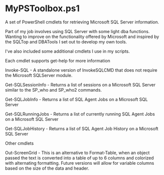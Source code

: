 # MyPSToolbox.ps1
A set of PowerShell cmdlets for retrieving Microsoft SQL Server information.

Part of my job involves using SQL Server with some light dba functions.  Wanting to improve on the functionality offered by Microsoft and inspired by the SQLTop and DBATools I set out to develop my own tools.

I've also included some additional cmdlets I use in my scripts.

Each cmdlet supports get-help for more information

Invoke-SQL - A standalone version of InvokeSQLCMD that does not require the Microsoft SQLServer module.

Get-SQLSessionInfo - Returns a list of sessions on a Microsoft SQL Server similar to the SP_who and SP_who2 commands.

Get-SQLJobInfo - Returns a list of SQL Agent Jobs on a Microsoft SQL Server

Get-SQLRunningJobs - Returns a list of currently running SQL Agent Jobs on a Microsoft SQL Server

Get-SQLJobHistory - Returns a list of SQL Agent Job History on a Microsoft SQL Server

Other cmdlets

Out-ScreenGrid - This is an alternative to Format-Table, when an object passed the text is converted into a table of up to 6 columns and colorized with alternating formatting.  Future versions will allow for variable columns based on the size of the data and header.


